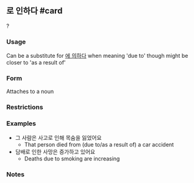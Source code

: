 ## 로 인하다 #card
?
### Usage
Can be a substitute for [에 의하다](obsidian://open?vault=korean&file=%EB%AC%B8%EB%B2%95%2F%EC%97%90%20%EC%9D%98%ED%95%98%EB%8B%A4) when meaning 'due to' though might be closer to 'as a result of'
### Form
Attaches to a noun
### Restrictions
### Examples
- 그 사람은 사고로 인해 목숨을 잃었어요
	- That person died from (due to/as a result of) a car accident
- 담배로 인한 사망은 증가하고 있어요
	- Deaths due to smoking are increasing
### Notes
<!--SR:!2024-09-10,6,250-->